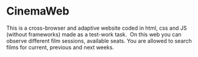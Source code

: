 # CinemaWeb
This is a cross-browser and adaptive website coded in html, css and JS (without frameworks) made as a test-work task.  On this web you can observe different film sessions, available seats.  You are allowed to search films for current, previous and next weeks. 
